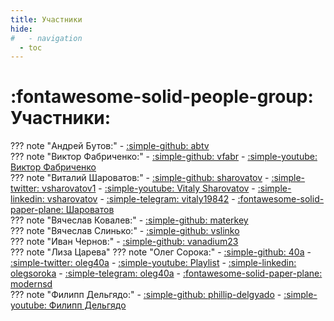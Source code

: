 ```yaml
---
title: Участники
hide:
#   - navigation
  - toc
---
```

# :fontawesome-solid-people-group: Участники:

??? note "Андрей Бутов:"
    - [:simple-github: abtv](https://github.com/abtv)  
??? note "Виктор Фабриченко:"
    - [:simple-github: vfabr](https://github.com/vfabr)
    - [:simple-youtube: Виктор Фабриченко](https://www.youtube.com/results?search_query=%D0%92%D0%B8%D0%BA%D1%82%D0%BE%D1%80+%D0%A4%D0%B0%D0%B1%D1%80%D0%B8%D1%87%D0%B5%D0%BD%D0%BA%D0%BE)  
??? note "Виталий Шароватов:"
    - [:simple-github: sharovatov](https://github.com/sharovatov)
    - [:simple-twitter: vsharovatov1](https://twitter.com/vsharovatov1)
    - [:simple-youtube: Vitaly Sharovatov](https://youtube.com/playlist?list=PLFtS8Ah0wZvWS37oveJ0-D5K6V7GWUpqY&si=dbmZRCN0Fdpwlcm0)
    - [:simple-linkedin: vsharovatov](https://www.linkedin.com/in/vsharovatov/)
    - [:simple-telegram: vitaly19842](http://t.me/vitaly19842)
    - [:fontawesome-solid-paper-plane: Шароватов](https://t.me/vsharovatov)  
??? note "Вячеслав Ковалев:"
    - [:simple-github: materkey](https://github.com/materkey)  
??? note "Вячеслав Слинько:"
    - [:simple-github: vslinko](https://github.com/vslinko)  
??? note "Иван Чернов:"
    - [:simple-github: vanadium23](https://github.com/vanadium23)  
??? note "Лиза Царева"
??? note "Олег Сорока:"
    - [:simple-github: 40a](https://github.com/40a)
    - [:simple-twitter: oleg40a](https://twitter.com/oleg40a)
    - [:simple-youtube: Playlist](https://www.youtube.com/playlist?list=PL4vA46bkT2dJSWqHJEWIo3BbXaZERH7cn)
    - [:simple-linkedin: olegsoroka](https://www.linkedin.com/in/olegsoroka/)
    - [:simple-telegram: oleg40a](https://t.me/oleg40a)
    - [:fontawesome-solid-paper-plane: modernsd](https://t.me/modernsd)  
??? note "Филипп Дельгядо:"
    - [:simple-github: phillip-delgyado](https://github.com/phillip-delgyado)
    - [:simple-youtube: Филипп Дельгядо](https://www.youtube.com/results?search_query=%D0%A4%D0%B8%D0%BB%D0%B8%D0%BF%D0%BF+%D0%94%D0%B5%D0%BB%D1%8C%D0%B3%D1%8F%D0%B4%D0%BE)

<!-- `Lorem ipsum dolor sit amet`

:   Sed sagittis eleifend rutrum. Donec vitae suscipit est. Nullam tempus
    tellus non sem sollicitudin, quis rutrum leo facilisis.

`Cras arcu libero`

:   Aliquam metus eros, pretium sed nulla venenatis, faucibus auctor ex. Proin
    ut eros sed sapien ullamcorper consequat. Nunc ligula ante. -->
